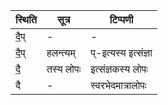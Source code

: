 | स्थिति | सूत्र | टिप्पणी |
| ----- | ------- | ------ |
| दै॒प् | - | - |
| दै॒प् | हलन्त्यम् | प्-इत्यस्य इत्संज्ञा |
| दै॒ | तस्य लोपः | इत्संज्ञकस्य लोपः |
| दै | - | स्वरभेदमात्रालोपः |
